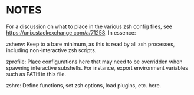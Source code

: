 # NOTES

For a discussion on what to place in the various zsh config files, see
https://unix.stackexchange.com/a/71258. In essence:

zshenv: Keep to a bare minimum, as this is read by all zsh processes, including
non-interactive zsh scripts.

zprofile: Place configurations here that may need to be overridden when spawning
interactive subshells. For instance, export environment variables such as PATH
in this file.

zshrc: Define functions, set zsh options, load plugins, etc. here.
